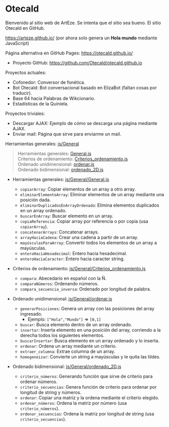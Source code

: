 ﻿# Otecald

Bienvenido al sitio web de ArtEze. Se intenta que el sitio sea bueno. El sitio Otecald en GitHub.

https://arteze.github.io/ (por ahora solo genera un __Hola mundo__ mediante JavaScript)

Página alternativa en GitHub Pages: https://otecald.github.io/
- Proyecto GitHub: https://github.com/Otecald/otecald.github.io

Proyectos actuales:

* Cofonedor: Conversor de fonética.
* Bot Otecald: Bot conversacional basado en ElizaBot (faltan cosas por traducir).
* Base 64 hacia Palabras de Wikcionario.
* Estadísticas de la Quiniela.

Proyectos triviales:

* Descargar AJAX: Ejemplo de cómo se descarga una página mediante AJAX.
* Enviar mail: Página que sirve para enviarme un mail.

Herramientas generales: [js/General][General]

> Herramientas generales: [General.js][General.js]  
Criterios de ordenamiento: [Criterios_ordenamiento.js][Criterios]  
Ordenado unidimensional: [ordenar.js][Ordenar 1D]  
Ordenado bidimensional: [ordenado_2D.js][Ordenar 2D]

* Herramientas generales: [js/General/General.js][General.js]
  * `copiarArray`: Copiar elementos de un array a otro array.
  * `eliminarElementoArray`: Eliminar elementos de un array mediante una posición dada.
  * `eliminarDuplicadosEnArrayOrdenado`: Elimina elementos duplicados en un array ordenado.
  * `buscarEnArray`: Buscar elemento en un array.
  * `copiaReferencia`: Copiar array por referencia o por copia (usa `copiarArray`).
  * `concatenarArrays`: Concatenar arrays.
  * `arrayHaciaCadena`: Crear una cadena a partir de un array.
  * `mayúsculasParaArray`: Convertir todos los elementos de un array a mayúsculas.
  * `enteroHaciaHexadecimal`: Entero hacia hexadecimal.
  * `enteroHaciaCaracter`: Entero hacia caracter string.

* Criterios de ordenamiento: [js/General/Criterios_ordenamiento.js][Criterios]
  * `compara`: Abecedario en español con la Ñ.
  * `comparaNúmeros`: Ordenando números.
  * `compara_secuencia_inversa`: Ordenado por longitud de palabra.

* Ordenado unidimensional: [js/General/ordenar.js][Ordenar 1D]

  * `generarPosiciones`: Genera un array con las posiciones del array ingresado.
    * Ejemplo: `["Hola","Mundo"]` => `[0,1]`
  * `buscar`: Busca elemento dentro de un array ordenado.
  * `insertar`: Inserta elemento en una posición del array, corriendo a la derecha todos los siguientes elementos.
  * `buscarInsertar`: Busca elemento en un array ordenado y lo inserta.
  * `ordenar`: Ordena un array mediante un criterio.
  * `extraer_columna`: Extrae columna de un array.
  * `homogeneizar`: Convierte un string a mayúsculas y le quita las tildes.

* Ordenado bidimensional: [js/General/ordenado_2D.js][Ordenar 2D]
  * `criterio_números`: Generando función que sirve de criterio para ordenar números.
  * `criterio_secuencias`: Genera función de criterio para ordenar por longitud de string y números.
  * `ordenar`: Copiar una matriz y la ordena mediante el criterio elegido.
  * `ordenar_números`: Ordena la matriz por número (usa `criterio_números`).
  * `ordenar_secuencias`: Ordena la matriz por longitud de string (usa `criterio_secuencias`).

[General.js]: https://github.com/ArtEze/arteze.github.io/blob/master/js/General/General.js
[Criterios]: https://github.com/ArtEze/arteze.github.io/blob/master/js/General/Criterios_ordenamiento.js
[Ordenar 1D]: https://github.com/ArtEze/arteze.github.io/blob/master/js/General/ordenar.js
[Ordenar 2D]: https://github.com/ArtEze/arteze.github.io/blob/master/js/General/ordenado_2D.js

[General]: https://github.com/ArtEze/arteze.github.io/tree/master/js/General
